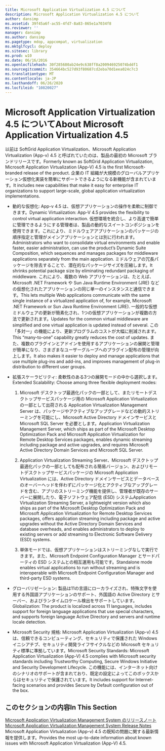```yaml
---
title: Microsoft Application Virtualization 4.5 について
description: Microsoft Application Virtualization 4.5 について
author: dansimp
ms.assetid: 39f45a6f-ac55-4fd7-8a83-865e1a7034f8
ms.reviewer: ''
manager: dansimp
ms.author: dansimp
ms.pagetype: mdop, appcompat, virtualization
ms.mktglfcycl: deploy
ms.sitesec: library
ms.prod: w10
ms.date: 06/16/2016
ms.openlocfilehash: 30f285680ab24e9c638ff8a200946925074bddf1
ms.sourcegitcommit: 354664bc527d93f80687cd2eba70d1eea024c7c3
ms.translationtype: MT
ms.contentlocale: ja-JP
ms.lasthandoff: 06/26/2020
ms.locfileid: "10820027"
---
```

# <span data-ttu-id="0fda8-103">Microsoft Application Virtualization 4.5 について</span><span class="sxs-lookup"><span data-stu-id="0fda8-103">About Microsoft Application Virtualization 4.5</span></span>


<span data-ttu-id="0fda8-104">以前は SoftGrid Application Virtualization、Microsoft Application Virtualization (App-v) 4.5 と呼ばれていたのは、製品の最初の Microsoft ブランドリリースです。</span><span class="sxs-lookup"><span data-stu-id="0fda8-104">Formerly known as SoftGrid Application Virtualization, Microsoft Application Virtualization (App-V) 4.5 is the first Microsoft-branded release of the product.</span></span> <span data-ttu-id="0fda8-105">企業の IT 組織が大規模のグローバルアプリケーション仮想化実装を簡単にサポートできるようになる新機能が含まれています。</span><span class="sxs-lookup"><span data-stu-id="0fda8-105">It includes new capabilities that make it easy for enterprise IT organizations to support large-scale, global application virtualization implementations.</span></span>

-   <span data-ttu-id="0fda8-106">動的な仮想化: App-v 4.5 は、仮想アプリケーションの操作を柔軟に制御できます。</span><span class="sxs-lookup"><span data-stu-id="0fda8-106">Dynamic Virtualization: App-V 4.5 provides the flexibility to control virtual application interaction.</span></span> <span data-ttu-id="0fda8-107">仮想環境を統合し、より高速で簡単に管理できるようにする管理者は、製品の動的なスイートコンポジションを使用できます。これにより、ミドルウェアアプリケーションのパッケージの順序指定と管理がメインアプリケーションとは別に行われます。</span><span class="sxs-lookup"><span data-stu-id="0fda8-107">Administrators who want to consolidate virtual environments and enable faster, easier administration, can use the product’s Dynamic Suite Composition, which sequences and manages packages for middleware applications separately from the main application.</span></span> <span data-ttu-id="0fda8-108">ミドルウェアの冗長パッケージを除去することで、潜在的なパッケージサイズを圧縮します。</span><span class="sxs-lookup"><span data-stu-id="0fda8-108">It shrinks potential package size by eliminating redundant packaging of middleware.</span></span> <span data-ttu-id="0fda8-109">これにより、複数の Web アプリケーションは、たとえば、Microsoft .NET Framework や Sun Java Runtime Environment (JRE) などの仮想化されたアプリケーションの同じ単一のインスタンスと通信できます。</span><span class="sxs-lookup"><span data-stu-id="0fda8-109">This lets multiple Web applications communicate with the same single instance of a virtualized application of, for example, Microsoft .NET Framework or Sun Java Runtime Environment (JRE).</span></span> <span data-ttu-id="0fda8-110">一般的な仮想ミドルウェアの更新が簡素化され、1つの仮想アプリケーションが複数の方法で更新されます。</span><span class="sxs-lookup"><span data-stu-id="0fda8-110">Updates for the common virtual middleware are simplified and one virtual application is updated instead of several.</span></span> <span data-ttu-id="0fda8-111">この「多対一」の機能により、更新プログラムのコストが大幅に削減されます。</span><span class="sxs-lookup"><span data-stu-id="0fda8-111">This “many-to-one” capability greatly reduces the cost of updates.</span></span> <span data-ttu-id="0fda8-112">また、複数のプラグインとアドインを使用するアプリケーションの展開と管理が簡単になり、さまざまなユーザーグループへのプラグイン配布の管理が向上します。</span><span class="sxs-lookup"><span data-stu-id="0fda8-112">It also makes it easier to deploy and manage applications that use multiple plug-ins and add-ins, and improves management of plug-in distribution to different user groups.</span></span>

-   <span data-ttu-id="0fda8-113">拡張スケーラビリティ: 柔軟性のある3つの展開モードの中から選択します。</span><span class="sxs-lookup"><span data-stu-id="0fda8-113">Extended Scalability: Choose among three flexible deployment modes:</span></span>

    1.  <span data-ttu-id="0fda8-114">Microsoft デスクトップ最適化パックの一部として、またリモートデスクトップサービスパッケージ用の Microsoft Application Virtualization の一部として出荷される Application Virtualization Management Server は、パッケージやアクティブなアップグレードなどの動的ストリーミングを可能にし、Microsoft Active Directory ドメインサービスと Microsoft SQL Server を必要とします。</span><span class="sxs-lookup"><span data-stu-id="0fda8-114">Application Virtualization Management Server, which ships as part of the Microsoft Desktop Optimization Pack and Microsoft Application Virtualization for Remote Desktop Services packages, enables dynamic streaming including package and active upgrades, and requires Microsoft Active Directory Domain Services and Microsoft SQL Server.</span></span>

    2.  <span data-ttu-id="0fda8-115">Application Virtualization Streaming Server、Microsoft デスクトップ最適化パックの一部としても配布される簡易バージョン、およびリモートデスクトップサービスパッケージの Microsoft Application Virtualization には、Active Directory ドメインサービスとデータベースのオーバーヘッドを伴わずにパッケージ化とアクティブなアップグレードを含む、アプリのストリーミング機能を提供し、管理者が既存のサーバーに展開したり、電子ソフトウェア配信 (ESD) システム</span><span class="sxs-lookup"><span data-stu-id="0fda8-115">Application Virtualization Streaming Server, a lightweight version which also ships as part of the Microsoft Desktop Optimization Pack and Microsoft Application Virtualization for Remote Desktop Services packages, offers application streaming including package and active upgrades without the Active Directory Domain Services and database overheads, and enables administrators to deploy to existing servers or add streaming to Electronic Software Delivery (ESD) systems.</span></span>

    3.  <span data-ttu-id="0fda8-116">単体モードでは、仮想アプリケーションはストリーミングなしで実行できます。また、Microsoft Endpoint Configuration Manager とサードパーティの ESD システムとの相互運用も可能です。</span><span class="sxs-lookup"><span data-stu-id="0fda8-116">Standalone mode enables virtual applications to run without streaming and is interoperable with Microsoft Endpoint Configuration Manager and third-party ESD systems.</span></span>

-   <span data-ttu-id="0fda8-117">グローバリゼーション: 製品は11の言語にローカライズされ、特殊文字を使用する外国語アプリケーションのサポート、外国語の Active Directory とサーバー、およびランタイムロケール検出をサポートしています。</span><span class="sxs-lookup"><span data-stu-id="0fda8-117">Globalization: The product is localized across 11 languages, includes support for foreign language applications that use special characters, and supports foreign language Active Directory and servers and runtime locale detection.</span></span>

-   <span data-ttu-id="0fda8-118">Microsoft Security 規格: Microsoft Application Virtualization (App-v) 4.5 は、信頼できるコンピューティング、セキュリティで保護された Windows イニシアチブ、セキュリティ開発ライフサイクルなどの Microsoft セキュリティ標準に準拠しています。</span><span class="sxs-lookup"><span data-stu-id="0fda8-118">Microsoft Security Standards: Microsoft Application Virtualization (App-V) 4.5 complies with Microsoft security standards including Trustworthy Computing, Secure Windows Initiative and Security Development Lifecycle.</span></span> <span data-ttu-id="0fda8-119">この機能には、インターネット向けのシナリオのサポートが含まれており、既定の設定によってこのボックスからはセキュリティで保護されています。</span><span class="sxs-lookup"><span data-stu-id="0fda8-119">It includes support for Internet-facing scenarios and provides Secure by Default configuration out of the box.</span></span>

## <span data-ttu-id="0fda8-120">このセクションの内容</span><span class="sxs-lookup"><span data-stu-id="0fda8-120">In This Section</span></span>


<a href="" id="microsoft-application-virtualization-management-system-release-notes"></a>[<span data-ttu-id="0fda8-121">Microsoft Application Virtualization Management System のリリースノート</span><span class="sxs-lookup"><span data-stu-id="0fda8-121">Microsoft Application Virtualization Management System Release Notes</span></span>](microsoft-application-virtualization-management-system-release-notes.md)  
<span data-ttu-id="0fda8-122">Microsoft Application Virtualization (App-v) 4.5 の既知の問題に関する最新情報を提供します。</span><span class="sxs-lookup"><span data-stu-id="0fda8-122">Provides the most up-to-date information about known issues with Microsoft Application Virtualization (App-V) 4.5.</span></span>

 

 






